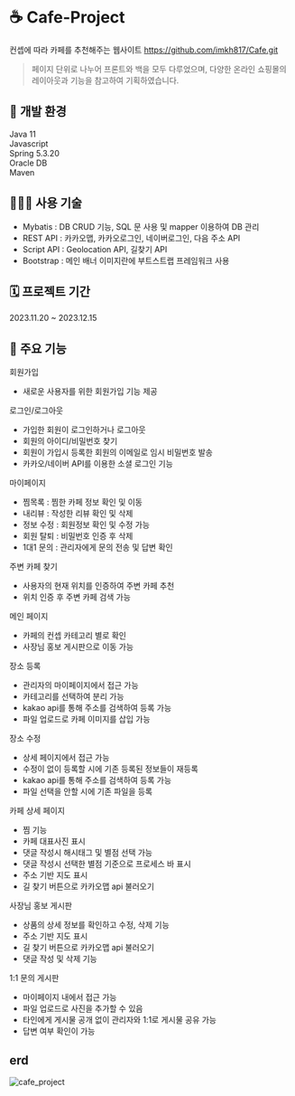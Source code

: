 # ☕️ Cafe-Project
컨셉에 따라 카페를 추천해주는 웹사이트
https://github.com/imkh817/Cafe.git

> 페이지 단위로 나누어 프론트와 백을 모두 다루었으며, 다양한 온라인 쇼핑몰의 레이아웃과 기능을 참고하여 기획하였습니다.

## 🎨 개발 환경
Java 11  
Javascript  
Spring 5.3.20<br> 
Oracle DB<br>
Maven

## 👨🏻‍💻 사용 기술
- Mybatis : DB CRUD 기능, SQL 문 사용 및 mapper 이용하여 DB 관리
- REST API : 카카오맵, 카카오로그인, 네이버로그인, 다음 주소 API
- Script API : Geolocation API, 길찾기 API
- Bootstrap : 메인 배너 이미지란에 부트스트랩 프레임워크 사용

## 🗓 프로젝트 기간
2023.11.20 ~ 2023.12.15  

## 📌 주요 기능
회원가입
- 새로운 사용자를 위한 회원가입 기능 제공

  
로그인/로그아웃
- 가입한 회원이 로그인하거나 로그아웃
- 회원의 아이디/비밀번호 찾기
- 회원이 가입시 등록한 회원의 이메일로 임시 비밀번호 발송
- 카카오/네이버 API를 이용한 소셜 로그인 기능

마이페이지
- 찜목록 : 찜한 카페 정보 확인 및 이동
- 내리뷰 : 작성한 리뷰 확인 및 삭제
- 정보 수정 : 회원정보 확인 및 수정 가능
- 회원 탈퇴 : 비밀번호 인증 후 삭제
- 1대1 문의 : 관리자에게 문의 전송 및 답변 확인

주변 카페 찾기
- 사용자의 현재 위치를 인증하여 주변 카페 추천
- 위치 인증 후 주변 카페 검색 가능

메인 페이지
- 카페의 컨셉 카테고리 별로 확인
- 사장님 홍보 게시판으로 이동 가능

장소 등록
- 관리자의 마이페이지에서 접근 가능
- 카테고리를 선택하여 분리 가능
- kakao api를 통해 주소를 검색하여 등록 가능
- 파일 업로드로 카페 이미지를 삽입 가능

장소 수정
- 상세 페이지에서 접근 가능
- 수정이 없이 등록할 시에 기존 등록된 정보들이 재등록
- kakao api를 통해 주소를 검색하여 등록 가능
- 파일 선택을 안할 시에 기존 파일을 등록

카페 상세 페이지
- 찜 기능
- 카페 대표사진 표시 
- 댓글 작성시 해시태그 및 별점 선택 가능
- 댓글 작성시 선택한 별점 기준으로 프로세스 바 표시
- 주소 기반 지도 표시
- 길 찾기 버튼으로 카카오맵 api 불러오기

사장님 홍보 게시판
- 상품의 상세 정보를 확인하고 수정, 삭제 기능
- 주소 기반 지도 표시
- 길 찾기 버튼으로 카카오맵 api 불러오기
- 댓글 작성 및 삭제 기능

1:1 문의 게시판
- 마이페이지 내에서 접근 가능
- 파일 업로드로 사진을 추가할 수 있음
- 타인에게 게시물 공개 없이 관리자와 1:1로 게시물 공유 가능
- 답변 여부 확인이 가능

## erd
![cafe_project](https://github.com/imkh817/Cafe/assets/150659755/1a01c0e5-d78e-4723-a5b4-99c212d2302a)




